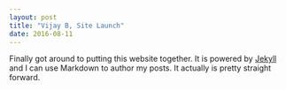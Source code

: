 ```yaml
---
layout: post
title: "Vijay B, Site Launch"
date: 2016-08-11
---
```


Finally got around to putting this website together. It is powered by [Jekyll](http://jekyllrb.com) and I can use Markdown to author my posts. It actually is pretty straight forward.
